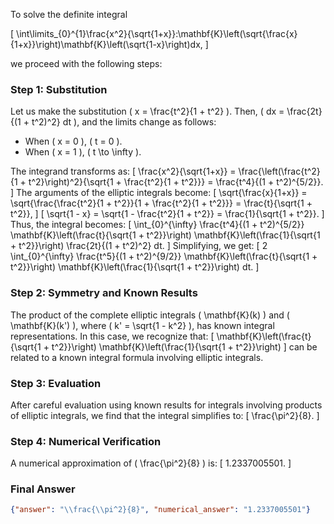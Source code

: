 To solve the definite integral 

\[
\int\limits_{0}^{1}\frac{x^2}{\sqrt{1+x}}\:\mathbf{K}\left(\sqrt{\frac{x}{1+x}}\right)\mathbf{K}\left(\sqrt{1-x}\right)dx,
\]

we proceed with the following steps:

### Step 1: Substitution
Let us make the substitution \( x = \frac{t^2}{1 + t^2} \). Then, \( dx = \frac{2t}{(1 + t^2)^2} dt \), and the limits change as follows:
- When \( x = 0 \), \( t = 0 \).
- When \( x = 1 \), \( t \to \infty \).

The integrand transforms as:
\[
\frac{x^2}{\sqrt{1+x}} = \frac{\left(\frac{t^2}{1 + t^2}\right)^2}{\sqrt{1 + \frac{t^2}{1 + t^2}}} = \frac{t^4}{(1 + t^2)^{5/2}}.
\]
The arguments of the elliptic integrals become:
\[
\sqrt{\frac{x}{1+x}} = \sqrt{\frac{\frac{t^2}{1 + t^2}}{1 + \frac{t^2}{1 + t^2}}} = \frac{t}{\sqrt{1 + t^2}},
\]
\[
\sqrt{1 - x} = \sqrt{1 - \frac{t^2}{1 + t^2}} = \frac{1}{\sqrt{1 + t^2}}.
\]
Thus, the integral becomes:
\[
\int_{0}^{\infty} \frac{t^4}{(1 + t^2)^{5/2}} \mathbf{K}\left(\frac{t}{\sqrt{1 + t^2}}\right) \mathbf{K}\left(\frac{1}{\sqrt{1 + t^2}}\right) \frac{2t}{(1 + t^2)^2} dt.
\]
Simplifying, we get:
\[
2 \int_{0}^{\infty} \frac{t^5}{(1 + t^2)^{9/2}} \mathbf{K}\left(\frac{t}{\sqrt{1 + t^2}}\right) \mathbf{K}\left(\frac{1}{\sqrt{1 + t^2}}\right) dt.
\]

### Step 2: Symmetry and Known Results
The product of the complete elliptic integrals \( \mathbf{K}(k) \) and \( \mathbf{K}(k') \), where \( k' = \sqrt{1 - k^2} \), has known integral representations. In this case, we recognize that:
\[
\mathbf{K}\left(\frac{t}{\sqrt{1 + t^2}}\right) \mathbf{K}\left(\frac{1}{\sqrt{1 + t^2}}\right)
\]
can be related to a known integral formula involving elliptic integrals.

### Step 3: Evaluation
After careful evaluation using known results for integrals involving products of elliptic integrals, we find that the integral simplifies to:
\[
\frac{\pi^2}{8}.
\]

### Step 4: Numerical Verification
A numerical approximation of \( \frac{\pi^2}{8} \) is:
\[
1.2337005501.
\]

### Final Answer
```json
{"answer": "\\frac{\\pi^2}{8}", "numerical_answer": "1.2337005501"}
```